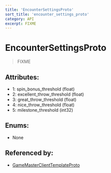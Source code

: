 ```yaml
---
title: 'EncounterSettingsProto'
sort_title: 'encounter_settings_proto'
category: API
excerpt: FIXME
---
```


# EncounterSettingsProto

> FIXME

## Attributes:

- 1: spin_bonus_threshold (float)
- 2: excellent_throw_threshold (float)
- 3: great_throw_threshold (float)
- 4: nice_throw_threshold (float)
- 5: milestone_threshold (int32)

## Enums:

- None

## Referenced by:

- [GameMasterClientTemplateProto](../GameMasterClientTemplateProto/)
